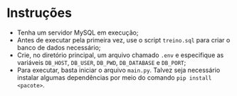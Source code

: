 # Instruções

* Tenha um servidor MySQL em execução;
* Antes de executar pela primeira vez, use o script `treino.sql` para criar o banco de dados necessário;
* Crie, no diretório principal, um arquivo chamado `.env` e especifique as variáveis `DB_HOST`, `DB_USER`, `DB_PWD`, `DB_DATABASE` e `DB_PORT`;
* Para executar, basta iniciar o arquivo `main.py`. Talvez seja necessário instalar algumas dependências por meio do comando `pip install <pacote>`. 
